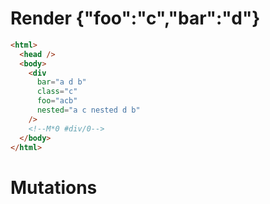 # Render {"foo":"c","bar":"d"}
```html
<html>
  <head />
  <body>
    <div
      bar="a d b"
      class="c"
      foo="acb"
      nested="a c nested d b"
    />
    <!--M*0 #div/0-->
  </body>
</html>
```

# Mutations
```

```